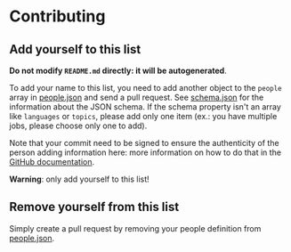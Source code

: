 # Contributing

## Add yourself to this list

**Do not modify `README.md` directly: it will be autogenerated**.

To add your name to this list, you need to add another object to the `people` array in [people.json](https://github.com/fharper/coffeechat/blob/main/people.json) and send a pull request. See [schema.json](schema.json) for the information about the JSON schema. If the schema property isn't an array like `languages` or `topics`, please add only one item (ex.: you have multiple jobs, please choose only one to add).

Note that your commit need to be signed to ensure the authenticity of the person adding information here: more information on how to do that in the [GitHub documentation](https://docs.github.com/en/authentication/managing-commit-signature-verification/signing-commits).

**Warning**: only add yourself to this list!

## Remove yourself from this list

Simply create a pull request by removing your people definition from [people.json](https://github.com/fharper/coffeechat/blob/main/people.json).
